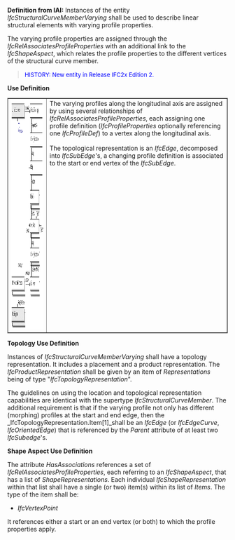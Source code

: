 ﻿**Definition
from IAI:** Instances of the entity _IfcStructuralCurveMemberVarying_ shall be used to describe linear structural elements with varying profile properties.

The varying profile properties are assigned through the _IfcRelAssociatesProfileProperties_ with an additional link to the _IfcShapeAspect_, which relates the profile properties to the different vertices of the structural curve member.

> <font color="#0000ff" size="-1"> HISTORY: New entity
in Release IFC2x Edition 2. </font>
> 


****Use
Definition****

<table border="1" cellpadding="2" cellspacing="2" width="100%">
  <tbody>
    <tr>
      <td><img alt="fig 1" src="figures/ifcstructuralcurvemembervarying-fig1.gif" height="525" width="632"></td>
      <td valign="top">The
varying profiles along the longitudinal axis are assigned by using
several relationships of <i>IfcRelAssociatesProfileProperties</i>,
each assigning one profile definition (<i>IfcProfileProperties</i>
optionally referencing one <i>IfcProfileDef</i>)
to a vertex along the longitudinal axis.<br>
      <br>
The topological representation is an <i>IfcEdge</i>,
decomposed into <i>IfcSubEdge</i>'s,
a changing profile definition is associated to the start or end vertex
of the <i>IfcSubEdge</i>.</td>
    </tr>
  </tbody>
</table>

****Topology
Use Definition****

Instances of _IfcStructuralCurveMemberVarying_ shall have a topology representation. It includes a placement and a product representation. The _IfcProductRepresentation_ shall be given by an item of _Representations_ being of type "_IfcTopologyRepresentation_".

The guidelines on using the location and topological representation capabilities are identical with the supertype _IfcStructuralCurveMember_. The additional requirement is that if the varying profile not only has different (morphing) profiles at the start and end edge, then the _IfcTopologyRepresentation.Item[1]_shall be an _IfcEdge_ (or _IfcEdgeCurve_, _IfcOrientedEdge_) that is referenced by the _Parent_ attribute of at least two _IfcSubedge_'s.

****Shape
Aspect Use Definition****

The attribute _HasAssociations_ references a set of _IfcRelAssociatesProfileProperties_, each referring to an _IfcShapeAspect_, that has a list of _ShapeRepresentations_. Each individual _IfcShapeRepresentation_ within that list shall have a single (or two) item(s) within its list of _Items_. The type of the item shall be:

* _IfcVertexPoint_

It references either a start or an end vertex (or both) to which the profile properties apply.
